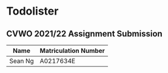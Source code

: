# Todolister 

## CVWO 2021/22 Assignment Submission

| Name    | Matriculation Number |
| ------- | -------------------- |
| Sean Ng | A0217634E            |